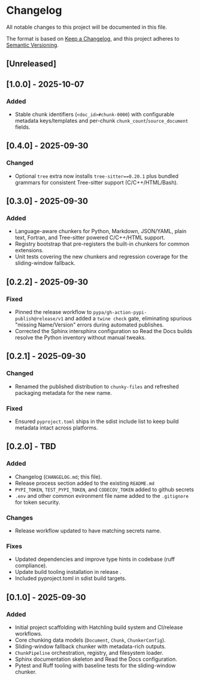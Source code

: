 # Changelog

All notable changes to this project will be documented in this file.

The format is based on [Keep a Changelog](https://keepachangelog.com/en/1.1.0/),
and this project adheres to [Semantic Versioning](https://semver.org/spec/v2.0.0.html).

## [Unreleased]

## [1.0.0] - 2025-10-07

### Added
- Stable chunk identifiers (`<doc_id>#chunk-0000`) with configurable metadata keys/templates and per-chunk `chunk_count`/`source_document` fields.

## [0.4.0] - 2025-09-30

### Changed
- Optional `tree` extra now installs `tree-sitter==0.20.1` plus bundled grammars for consistent Tree-sitter support (C/C++/HTML/Bash).

## [0.3.0] - 2025-09-30

### Added
- Language-aware chunkers for Python, Markdown, JSON/YAML, plain text, Fortran, and Tree-sitter powered C/C++/HTML support.
- Registry bootstrap that pre-registers the built-in chunkers for common extensions.
- Unit tests covering the new chunkers and regression coverage for the sliding-window fallback.

## [0.2.2] - 2025-09-30
### Fixed
- Pinned the release workflow to `pypa/gh-action-pypi-publish@release/v1` and added a `twine check` gate, eliminating spurious "missing Name/Version" errors during automated publishes.
- Corrected the Sphinx intersphinx configuration so Read the Docs builds resolve the Python inventory without manual tweaks.

## [0.2.1] - 2025-09-30

### Changed
- Renamed the published distribution to `chunky-files` and refreshed packaging metadata for the new name.

### Fixed
- Ensured `pyproject.toml` ships in the sdist include list to keep build metadata intact across platforms.

## [0.2.0] - TBD
### Added
- Changelog (`CHANGELOG.md`; this file).
- Release process section added to the existing `README.md`
- `PYPI_TOKEN`, `TEST_PYPI_TOKEN`, and `CODECOV_TOKEN` added to github secrets
- `.env` and other common evironment file name added to the `.gitignore` for token security.

### Changes
- Release workflow updated to have matching secrets name.

### Fixes
- Updated dependencies and improve type hints in codebase (ruff compliance).
- Update build tooling installation in release .
- Included pyproject.toml in sdist build targets.

## [0.1.0] - 2025-09-30
### Added
- Initial project scaffolding with Hatchling build system and CI/release workflows.
- Core chunking data models (`Document`, `Chunk`, `ChunkerConfig`).
- Sliding-window fallback chunker with metadata-rich outputs.
- `ChunkPipeline` orchestration, registry, and filesystem loader.
- Sphinx documentation skeleton and Read the Docs configuration.
- Pytest and Ruff tooling with baseline tests for the sliding-window chunker.

